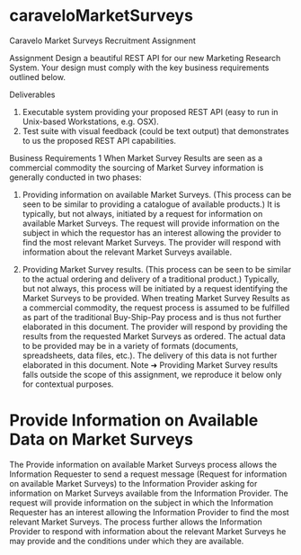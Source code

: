 # caraveloMarketSurveys
Caravelo Market Surveys Recruitment Assignment

Assignment
Design a beautiful REST API for our new Marketing Research System. Your design must comply with the key business requirements outlined below.

Deliverables

1. Executable system providing your proposed REST API (easy to run in Unix-based Workstations, e.g. OSX).
2. Test suite with visual feedback (could be text output) that demonstrates to us the proposed REST API capabilities.

Business Requirements 1
When Market Survey Results are seen as a commercial commodity the sourcing of Market Survey information is generally conducted in two phases:

1. Providing information on available Market Surveys. (This process can be seen to be similar to providing a catalogue of available products.) It is typically, but not always, initiated by a request for information on available Market Surveys. The request will provide information on the subject in which the requestor has an interest allowing the provider to find the most relevant Market Surveys. The provider will respond with information about the relevant Market Surveys available.

2. Providing Market Survey results. (This process can be seen to be similar to the actual ordering and delivery of a traditional product.) Typically, but not always, this process will be initiated by a request identifying the Market Surveys
to be provided. When treating Market Survey Results as a commercial commodity, the request process is assumed to be fulfilled as part of the traditional Buy-Ship-Pay process and is thus not further elaborated in this document. The provider will respond by providing the results from the requested Market Surveys as ordered. The actual data to be provided may be in a variety of formats (documents, spreadsheets, data files, etc.). The delivery of this data is not
further elaborated in this document. 
Note ➜ Providing Market Survey results falls outside the scope of this assignment, we reproduce it below only for contextual purposes.


# Provide Information on Available Data on Market Surveys

The Provide information on available Market Surveys process allows the
Information Requester to send a request message (Request for information on
available Market Surveys) to the Information Provider asking for information on
Market Surveys available from the Information Provider. The request will provide
information on the subject in which the Information Requester has an interest
allowing the Information Provider to find the most relevant Market Surveys.
The process further allows the Information Provider to respond with information
about the relevant Market Surveys he may provide and the conditions under
which they are available.
